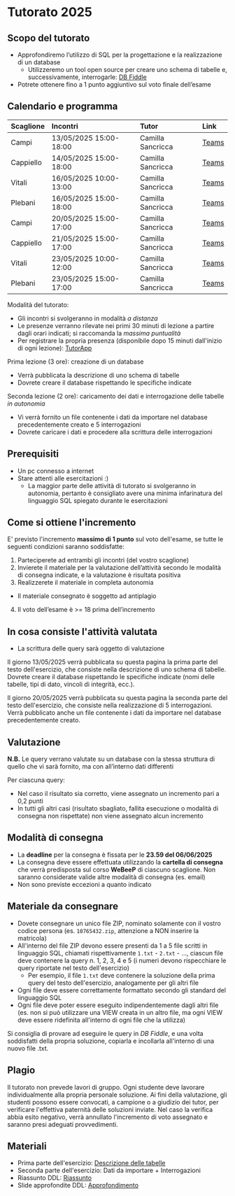 # Tutorato 2025

## Scopo del tutorato
- Approfondiremo l’utilizzo di SQL per la progettazione e la realizzazione di un database
  - Utilizzeremo un tool open source per creare uno schema di tabelle e, successivamente, interrogarle: [DB Fiddle](https://www.db-fiddle.com/)
- Potrete ottenere fino a 1 punto aggiuntivo sul voto finale dell’esame

## Calendario e programma

| Scaglione | Incontri               | Tutor             | Link |
|:----------|:-----------------------|:------------------|:-----|
| Campi     | 13/05/2025 15:00-18:00 | Camilla Sancricca | [Teams](https://teams.microsoft.com/l/meetup-join/19%3ameeting_MjNjNWRmNGMtZmZlOS00MzM5LWE0OTktYmE4YWI2ZjhiMDZj%40thread.v2/0?context=%7b%22Tid%22%3a%220a17712b-6df3-425d-808e-309df28a5eeb%22%2c%22Oid%22%3a%2215745798-f929-4f09-9243-9a6ab61f5323%22%7d) |
| Cappiello | 14/05/2025 15:00-18:00 | Camilla Sancricca | [Teams](https://teams.microsoft.com/l/meetup-join/19%3ameeting_M2FlY2I1YjItNWFmZi00YWViLTk4MjMtM2JhM2IxMTIyYTVi%40thread.v2/0?context=%7b%22Tid%22%3a%220a17712b-6df3-425d-808e-309df28a5eeb%22%2c%22Oid%22%3a%2215745798-f929-4f09-9243-9a6ab61f5323%22%7d) |
| Vitali    | 16/05/2025 10:00-13:00 | Camilla Sancricca | [Teams](https://teams.microsoft.com/l/meetup-join/19%3ameeting_ZDIwMDg0MGUtMGVkZi00YTA2LTk2ZDQtOTJkZDRlZTI0NDAy%40thread.v2/0?context=%7b%22Tid%22%3a%220a17712b-6df3-425d-808e-309df28a5eeb%22%2c%22Oid%22%3a%2215745798-f929-4f09-9243-9a6ab61f5323%22%7d) |
| Plebani   | 16/05/2025 15:00-18:00 | Camilla Sancricca | [Teams](https://teams.microsoft.com/l/meetup-join/19%3ameeting_ZWEwOTFiZDItMTU5Ni00NWE3LTlkYmItZTUzOWFhM2EzOGZl%40thread.v2/0?context=%7b%22Tid%22%3a%220a17712b-6df3-425d-808e-309df28a5eeb%22%2c%22Oid%22%3a%2215745798-f929-4f09-9243-9a6ab61f5323%22%7d) |
| Campi     | 20/05/2025 15:00-17:00 | Camilla Sancricca | [Teams](https://teams.microsoft.com/l/meetup-join/19%3ameeting_NGNjYjZiY2ItNmY2YS00ZGQ5LWJmOWYtMDUwYmY3MDI0Zjdh%40thread.v2/0?context=%7b%22Tid%22%3a%220a17712b-6df3-425d-808e-309df28a5eeb%22%2c%22Oid%22%3a%2215745798-f929-4f09-9243-9a6ab61f5323%22%7d) |
| Cappiello | 21/05/2025 15:00-17:00 | Camilla Sancricca | [Teams](https://teams.microsoft.com/l/meetup-join/19%3ameeting_ZWUwMzI4YTItNDNjYS00MjFlLTkyMDUtZmQzYzRmNjNhMTYy%40thread.v2/0?context=%7b%22Tid%22%3a%220a17712b-6df3-425d-808e-309df28a5eeb%22%2c%22Oid%22%3a%2215745798-f929-4f09-9243-9a6ab61f5323%22%7d) |
| Vitali    | 23/05/2025 10:00-12:00 | Camilla Sancricca | [Teams](https://teams.microsoft.com/l/meetup-join/19%3ameeting_MmI1OTM3MjUtOGZkNi00MzRiLWJmY2ItNjk3MmFhNWRhNmI4%40thread.v2/0?context=%7b%22Tid%22%3a%220a17712b-6df3-425d-808e-309df28a5eeb%22%2c%22Oid%22%3a%2215745798-f929-4f09-9243-9a6ab61f5323%22%7d) |
| Plebani   | 23/05/2025 15:00-17:00 | Camilla Sancricca | [Teams](https://teams.microsoft.com/l/meetup-join/19%3ameeting_OWRlMmNkNjgtZjI1Ny00NDRhLTk5YjUtNDQ4OThmYWNhZGNj%40thread.v2/0?context=%7b%22Tid%22%3a%220a17712b-6df3-425d-808e-309df28a5eeb%22%2c%22Oid%22%3a%2215745798-f929-4f09-9243-9a6ab61f5323%22%7d) |

Modalità del tutorato:
- Gli incontri si svolgeranno in modalità *a distanza*
- Le presenze verranno rilevate nei primi 30 minuti di lezione a partire dagli orari indicati; si raccomanda la *massima puntualità*
- Per registrare la propria presenza (disponibile dopo 15 minuti dall'inizio di ogni lezione): [TutorApp](https://www.tutorapp.polimi.it/#/selectUser)

Prima lezione (3 ore): creazione di un database
- Verrà pubblicata la descrizione di uno schema di tabelle
- Dovrete creare il database rispettando le specifiche indicate

Seconda lezione (2 ore): caricamento dei dati e interrogazione delle tabelle *in autonomia*
- Vi verrà fornito un file contenente i dati da importare nel database precedentemente creato e 5 interrogazioni
- Dovrete caricare i dati e procedere alla scrittura delle interrogazioni

## Prerequisiti
- Un pc connesso a internet
- Stare attenti alle esercitazioni :)
  - La maggior parte delle attività di tutorato si svolgeranno in autonomia, pertanto è consigliato avere una minima infarinatura del linguaggio SQL spiegato durante le esercitazioni 

## Come si ottiene l'incremento
E' previsto l'incremento **massimo di 1 punto** sul voto dell'esame, se tutte le seguenti condizioni saranno soddisfatte:
1. Parteciperete ad entrambi gli incontri (del vostro scaglione)
2. Invierete il materiale per la valutazione dell’attività secondo le modalità di consegna indicate, e la valutazione è risultata positiva
3. Realizzerete il materiale in completa autonomia
  - Il materiale consegnato è soggetto ad antiplagio
4. Il voto dell’esame è >= 18 prima dell’incremento

## In cosa consiste l'attività valutata
- La scrittura delle query sarà oggetto di valutazione

Il giorno 13/05/2025 verrà pubblicata su questa pagina la prima parte del testo dell'esercizio, che consiste nella descrizione di uno schema di tabelle. Dovrete creare il database rispettando le specifiche indicate (nomi delle tabelle, tipi di dato, vincoli di integrità, ecc.).

Il giorno 20/05/2025 verrà pubblicata su questa pagina la seconda parte del testo dell'esercizio, che consiste nella realizzazione di 5 interrogazioni. Verrà pubblicato anche un file contenente i dati da importare nel database precedentemente creato. 

## Valutazione
**N.B.** Le query verrano valutate su un database con la stessa struttura di quello che vi sarà fornito, ma con all’interno dati differenti

Per ciascuna query:
- Nel caso il risultato sia corretto, viene assegnato un incremento pari a 0,2 punti
- In tutti gli altri casi (risultato sbagliato, fallita esecuzione o modalità di consegna non rispettate) non viene assegnato alcun incremento

## Modalità di consegna
- La **deadline** per la consegna è fissata per le **23.59 del 06/06/2025**
- La consegna deve essere effettuata utilizzando la **cartella di consegna** che verrà predisposta sul corso **WeBeeP** di ciascuno scaglione. Non saranno considerate valide altre modalità di consegna (es. email)
- Non sono previste eccezioni a quanto indicato

## Materiale da consegnare
- Dovete consegnare un unico file ZIP, nominato solamente con il vostro codice persona (es. `10765432.zip`, attenzione a NON inserire la matricola)
- All'interno del file ZIP devono essere presenti da 1 a 5 file scritti in linguaggio SQL, chiamati rispettivamente `1.txt` - `2.txt` - ...,  ciascun file deve contenere la query n. 1, 2, 3, 4 e 5 (i numeri devono rispecchiare le query riportate nel testo dell'esercizio)
  - Per esempio, il file `1.txt` deve contenere la soluzione della prima query del testo dell'esercizio, analogamente per gli altri file
- Ogni file deve essere correttamente formattato secondo gli standard del linguaggio SQL
- Ogni file deve poter essere eseguito indipendentemente dagli altri file (es. non si può utilizzare una VIEW creata in un altro file, ma ogni VIEW deve essere ridefinita all'interno di ogni file che la utilizza)

Si consiglia di provare ad eseguire le query in *DB Fiddle*, e una volta soddisfatti della propria soluzione, copiarla e incollarla all'interno di una nuovo file .txt.

## Plagio
Il tutorato non prevede lavori di gruppo. Ogni studente deve lavorare individualmente alla propria personale soluzione. Ai fini della valutazione, gli studenti possono essere convocati, a campione o a giudizio dei tutor, per verificare l'effettiva paternità delle soluzioni inviate. Nel caso la verifica abbia esito negativo, verrà annullato l'incremento di voto assegnato e saranno presi adeguati provvedimenti.

## Materiali 
- Prima parte dell'esercizio: [Descrizione delle tabelle](https://polimi365-my.sharepoint.com/:b:/g/personal/10531812_polimi_it/Edlo0Mr_bNFKkioSZ7S_AWcBqxgxK55yXY7xIv4lbtt3IQ?e=GDHbOu)
- Seconda parte dell'esercizio: Dati da importare + Interrogazioni
- Riassunto DDL: [Riassunto](https://polimi365-my.sharepoint.com/:b:/g/personal/10531812_polimi_it/EYfGvkBwEuBBleDL-aXLzHYBnakUXe-cu195XF7_Y4XeLg?e=WgMwA3)
- Slide approfondite DDL: [Approfondimento](https://polimi365-my.sharepoint.com/:b:/g/personal/10531812_polimi_it/EciwQbOvNYpGs7Qd1OjCP88BU6nkjS4KYq0uAB4RG4mQSA?e=gaNSqv)
